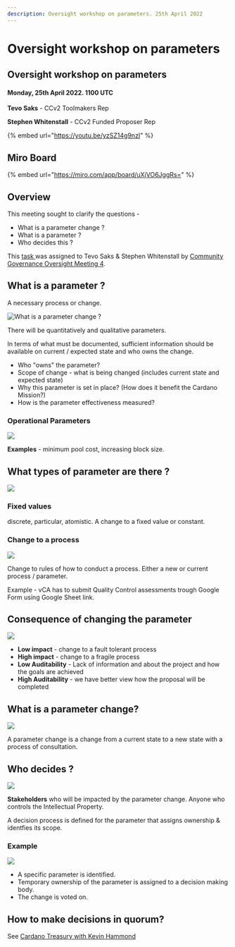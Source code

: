 ```yaml
---
description: Oversight workshop on parameters. 25th April 2022
---
```


# Oversight workshop on parameters

## Oversight workshop on parameters

#### Monday, 25th April 2022. 1100 UTC

**Tevo Saks** - CCv2 Toolmakers Rep

**Stephen Whitenstall** - CCv2 Funded Proposer Rep

{% embed url="https://youtu.be/yzSZ14g9nzI" %}

## Miro Board

{% embed url="https://miro.com/app/board/uXjVO6JggRs=" %}

## Overview

This meeting sought to clarify the questions -

* What is a parameter change ?
* What is a parameter ?
* Who decides this ?

This [task ](https://github.com/Catalyst-Auditing/Community-Governance-Oversight-Coordination/issues/67)was assigned to Tevo Saks & Stephen Whitenstall by [Community Governance Oversight Meeting 4](https://quality-assurance-dao.gitbook.io/community-governance-oversight/project-management/meetings-and-town-halls/f7-meeting-3-7th-april-2022#5.4-governance-parameters).

## What is a parameter ?

A necessary process or change.

![What is a parameter change ?](<../../.gitbook/assets/Screenshot 2022-05-03 100117.png>)

There will be quantitatively and qualitative parameters.

In terms of what must be documented, sufficient information should be available on current / expected state and who owns the change.

* Who "owns" the parameter?
* Scope of change - what is being changed (includes current state and expected state)
* Why this parameter is set in place? (How does it benefit the Cardano Mission?)
* How is the parameter effectiveness measured?

### Operational Parameters

![](<../../.gitbook/assets/Screenshot 2022-05-04 110504.png>)

**Examples** - minimum pool cost, increasing block size.

## What types of parameter are there ?

![](<../../.gitbook/assets/Screenshot 2022-05-04 103311 (1).png>)

### Fixed values

discrete, particular, atomistic. A change to a fixed value or constant.

### Change to a process

![](<../../.gitbook/assets/Screenshot 2022-05-04 103828.png>)

Change to rules of how to conduct a process. Either a new or current process / parameter.

Example - vCA has to submit Quality Control assessments trough Google Form using Google Sheet link.

## Consequence of changing the parameter

![](<../../.gitbook/assets/Screenshot 2022-05-04 105506.png>)

* **Low impact** - change to a fault tolerant process
* **High impact** - change to a fragile process
* **Low Auditability** - Lack of information and about the project and how the goals are achieved
* **High Auditability** - we have better view how the proposal will be completed

## **What is a parameter change?**

![](<../../.gitbook/assets/Screenshot 2022-05-03 134921.png>)

A parameter change is a change from a current state to a new state with a process of consultation.

## Who decides ?

![](<../../.gitbook/assets/Screenshot 2022-05-04 101539.png>)

**Stakeholders** who will be impacted by the parameter change. Anyone who controls the Intellectual Property.

A decision process is defined for the parameter that assigns ownership & identfies its scope.

### Example

![](<../../.gitbook/assets/Screenshot 2022-05-04 101946.png>)

* A specific parameter is identified.
* Temporary ownership of the parameter is assigned to a decision making body.
* The change is voted on.

## How to make decisions in quorum?

See [Cardano Treasury with Kevin Hammond](https://quality-assurance-dao.gitbook.io/community-governance-oversight/governance-processes/governance-parameters/cardano-treasury-with-kevin-hammond)
